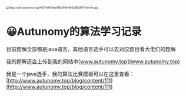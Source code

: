 <img src="http://cdn.autunomy.top/ff8519d003ea49b398ef56d256299414smile.jpg" alt="http://cdn.autunomy.top/ff8519d003ea49b398ef56d256299414smile.jpg" style="zoom: 50%;margin:0 auto;text-algin:center" />

# 😀Autunomy的算法学习记录

目前题解全部都是java语言，其他语言选手可以去对应题目看大佬们的题解

我的题解还会上传到我的网站中[www.autunomy.top](www.autunomy.top)

我是一个java选手，我的算法比赛模板可以在这里查看：[http://www.autunomy.top/blog/content/111](http://www.autunomy.top/blog/content/111)